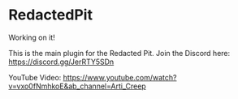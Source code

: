 # RedactedPit
Working on it!

This is the main plugin for the Redacted Pit. Join the Discord here: https://discord.gg/JerRTY5SDn

YouTube Video: https://www.youtube.com/watch?v=vxo0fNmhkoE&ab_channel=Arti_Creep
